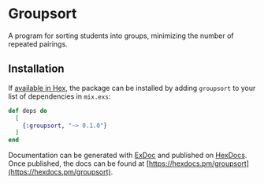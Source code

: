 # Groupsort
A program for sorting students into groups, minimizing the number of repeated pairings.


## Installation

If [available in Hex](https://hex.pm/docs/publish), the package can be installed
by adding `groupsort` to your list of dependencies in `mix.exs`:

```elixir
def deps do
  [
    {:groupsort, "~> 0.1.0"}
  ]
end
```

Documentation can be generated with [ExDoc](https://github.com/elixir-lang/ex_doc)
and published on [HexDocs](https://hexdocs.pm). Once published, the docs can
be found at [https://hexdocs.pm/groupsort](https://hexdocs.pm/groupsort).
